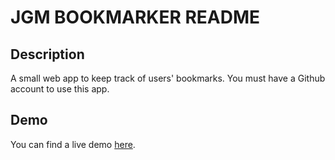 # JGM BOOKMARKER README

## Description

A small web app to keep track of users' bookmarks. You must have a Github account to use this app.

## Demo

You can find a live demo [here](http://jgm-bookmarker.herokuapp.com/).
